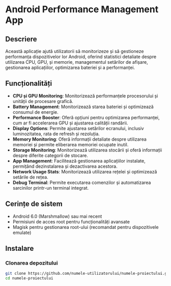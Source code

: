 # Android Performance Management App

## Descriere
Această aplicație ajută utilizatorii să monitorizeze și să gestioneze performanța dispozitivelor lor Android, oferind statistici detaliate despre utilizarea CPU, GPU, și memorie, managementul setărilor de afișare, gestionarea aplicațiilor, optimizarea bateriei și a performanței.

## Funcționalități
- **CPU și GPU Monitoring**: Monitorizează performanțele procesorului și unității de procesare grafică.
- **Battery Management**: Monitorizează starea bateriei și optimizează consumul de energie.
- **Performance Booster**: Oferă opțiuni pentru optimizarea performanței, cum ar fi accelerarea GPU și ajustarea calității randării.
- **Display Options**: Permite ajustarea setărilor ecranului, inclusiv luminozitatea, rata de refresh și rezoluția.
- **Memory Monitoring**: Oferă informații detaliate despre utilizarea memoriei și permite eliberarea memoriei ocupate inutil.
- **Storage Monitoring**: Monitorizează utilizarea stocării și oferă informații despre diferite categorii de stocare.
- **App Management**: Facilitează gestionarea aplicațiilor instalate, permițând dezinstalarea și dezactivarea acestora.
- **Network Usage Stats**: Monitorizează utilizarea rețelei și optimizează setările de rețea.
- **Debug Terminal**: Permite executarea comenzilor și automatizarea sarcinilor printr-un terminal integrat.

## Cerințe de sistem

- Android 6.0 (Marshmallow) sau mai recent
- Permisiuni de acces root pentru funcționalități avansate
- Magisk pentru gestionarea root-ului (recomandat pentru dispozitivele emulate)

## Instalare

### Clonarea depozitului

```sh
git clone https://github.com/numele-utilizatorului/numele-proiectului.git
cd numele-proiectului
